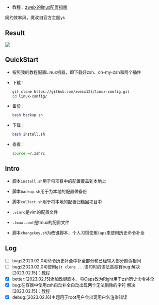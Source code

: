 + 教程：[zweix的linux配置指南](https://github.com/zweix123/CS-notes/blob/master/Missing-Semester/Linux%E6%9C%BA%E5%99%A8%E9%85%8D%E7%BD%AE%E6%8C%87%E5%8D%97.md)

简约效率风，魔改自官方主题ys

## Result

![](https://cdn.jsdelivr.net/gh/zweix123/linux-config@master/source/mine.png)

## QuickStart

+ 按照我的教程配置Linux机器，即下载好zsh、oh-my-zsh和两个插件

+ 下载：
    ```bash
    git clone https://github.com/zweix123/linux-config.git
    cd linux-config/
    ```
+ 备份：
    ```bash
    bash backup.sh
    ```
+ 下载：
    ```bash
    bash install.sh
    ```
+ 查看：
    ```bash
    source ~/.zshrc
    ```

## Intro

+ 脚本`install.sh`用于将项目中的配置覆盖到本地上
+ 脚本`backup.sh`用于为本地的配置做备份
+ 脚本`collect.sh`用于将本地的配置归档回项目中

+ `.vimrc`是vim的配置文件
+ `.tmux.conf`是tmux的配置文件
+ 脚本`changekey.sh`为改键脚本，个人习惯使用`Caps`来使用历史命令补全

## Log

+ [ ] bug:[2023.02.04]命令历史补全中补全部分和已经输入部分颜色相同
+ [ ] bug:[2023.02.04]使用`git clone ...`语句时的语法高亮有bug
    解决[2023.02.15]：[教程](https://blog.csdn.net/HideOnLie/article/details/107661295)
+ [x] better:[2023.02.15]添加改键脚本，将Caps改为Right用于zsh历史命令补全
+ [x] bug:在容器中使用zsh自动补全自动出现两个无法删除的字符
    解决[2023.02.15]：[教程](https://blog.csdn.net/LittleSeedling/article/details/125193572)
+ [x] debug:[2023.02.16]主题用于root用户会出现用户名渲染错误
